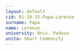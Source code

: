 ```yaml
---
layout: default 
cid: 01-10-15-Papa-Lorenzo
surname: Papa
name: Lorenzo
university: Univ. Padova
unita: Smart Community
---
```

